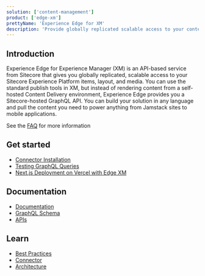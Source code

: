 ```yaml
---
solution: ['content-management']
product: ['edge-xm']
prettyName: 'Experience Edge for XM'
description: 'Provide globally replicated scalable access to your content managed within Sitecore Experience Manager'
---
```


## Introduction
Experience Edge for Experience Manager (XM) is an API-based service from Sitecore that gives you globally replicated, scalable access to your Sitecore Experience Platform items, layout, and media. You can use the standard publish tools in XM, but instead of rendering content from a self-hosted Content Delivery environment, Experience Edge provides you a Sitecore-hosted GraphQL API. You can build your solution in any language and pull the content you need to power anything from Jamstack sites to mobile applications.

See the [FAQ](https://www.sitecore.com/company/news-events/press-releases/2020/12/sitecore-advances-saas-platform-with-sitecore-experience-edge/faq) for more information

## Get started

- [Connector Installation](https://doc.sitecore.com/en/developers/101/developer-tools/install-and-configure-the-experience-edge-connector.html)
- [Testing GraphQL Queries](https://doc.sitecore.com/en/developers/101/developer-tools/test-your-queries.html)
- [Next.js Deployment on Vercel with Edge XM](https://jss.sitecore.com/docs/nextjs/deploying-to-production/vercel)

## Documentation

- [Documentation](https://doc.sitecore.com/en/developers/101/developer-tools/sitecore-experience-edge-for-xm.html)
- [GraphQL Schema](https://doc.sitecore.com/en/developers/101/developer-tools/the-experience-edge-schema.html)
- [APIs](https://doc.sitecore.com/en/developers/101/developer-tools/experience-edge-for-xm-apis.html)

## Learn

- [Best Practices](https://doc.sitecore.com/en/developers/101/developer-tools/experience-edge-for-xm-best-practices.html)
- [Connector](https://doc.sitecore.com/en/developers/101/developer-tools/the-experience-edge-connector.html)
- [Architecture](https://doc.sitecore.com/en/developers/101/developer-tools/the-architecture-of-sitecore-experience-edge-for-xm.html)

